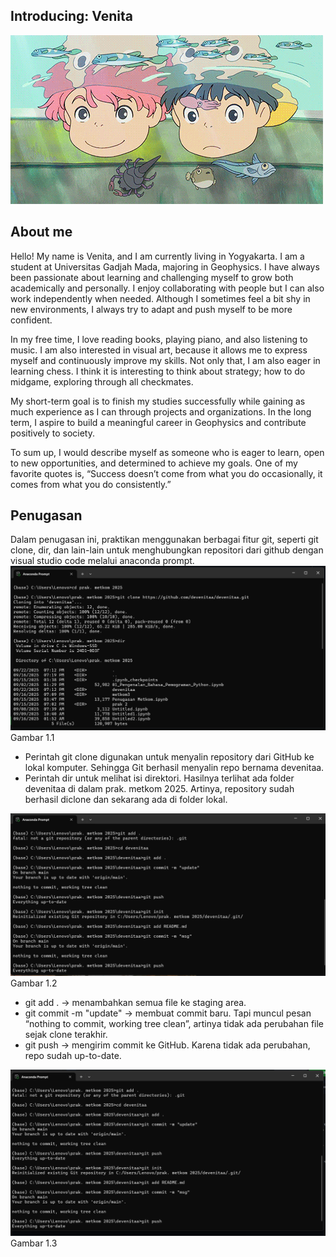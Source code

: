 ## Introducing: Venita

![alt text](https://github.com/devenitaa/devenitaa/blob/main/716724ce2ccf45f7269b68ff23702bd7.gif?raw=true)

## About me

Hello! My name is Venita, and I am currently living in Yogyakarta. I am a student at Universitas Gadjah Mada, majoring in Geophysics. I have always been passionate about learning and challenging myself to grow both academically and personally. I enjoy collaborating with people but I can also work independently when needed. Although I sometimes feel a bit shy in new environments, I always try to adapt and push myself to be more confident.

In my free time, I love reading books, playing piano, and also listening to music. I am also interested in visual art, because it allows me to express myself and continuously improve my skills. Not only that, I am also eager in learning chess. I think it is interesting to think about strategy; how to do midgame, exploring through all checkmates.

My short-term goal is to finish my studies successfully while gaining as much experience as I can through projects and organizations. In the long term, I aspire to build a meaningful career in Geophysics and contribute positively to society.

To sum up, I would describe myself as someone who is eager to learn, open to new opportunities, and determined to achieve my goals. One of my favorite quotes is, “Success doesn’t come from what you do occasionally, it comes from what you do consistently.”

## Penugasan

Dalam penugasan ini, praktikan menggunakan berbagai fitur git, seperti git clone, dir, dan lain-lain untuk menghubungkan repositori dari github dengan visual studio code melalui anaconda prompt. 
![alt text](https://github.com/devenitaa/devenitaa/blob/main/Gambar%201.png?raw=true)
Gambar 1.1
- Perintah git clone digunakan untuk menyalin repository dari GitHub ke lokal komputer. Sehingga Git berhasil menyalin repo bernama devenitaa.
- Perintah dir untuk melihat isi direktori. Hasilnya terlihat ada folder devenitaa di dalam prak. metkom 2025. Artinya, repository sudah berhasil diclone dan sekarang ada di folder lokal.

![alt text](https://github.com/devenitaa/devenitaa/blob/main/Gambar%202.png?raw=true)
Gambar 1.2
- git add . → menambahkan semua file ke staging area.
- git commit -m "update" → membuat commit baru. Tapi muncul pesan “nothing to commit, working tree clean”, artinya tidak ada perubahan file sejak clone terakhir.
- git push → mengirim commit ke GitHub. Karena tidak ada perubahan, repo sudah up-to-date.

![alt text](https://github.com/devenitaa/devenitaa/blob/main/Gambar%203.png?raw=true)
Gambar 1.3

